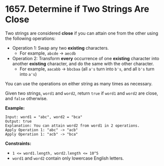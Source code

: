 # 1657. Determine if Two Strings Are Close

Two strings are considered **close** if you can attain one from the other using the following operations:
- Operation 1: Swap any two **existing** characters.
    - For example, `abcde` -> `aecdb`
- Operation 2: Transform **every** occurrence of one **existing** character into another **existing** character, and do the same with the other character.
    - For example, `aacabb` -> `bbcbaa` (all `a's` turn into `b's`, and all `b's` turn into `a's`)

You can use the operations on either string as many times as necessary.

Given two strings, `word1` and `word2`, return `true` if `word1` and `word2` are close, and `false` otherwise.

**Example:**
```
Input: word1 = "abc", word2 = "bca"
Output: true
Explanation: You can attain word2 from word1 in 2 operations.
Apply Operation 1: "abc" -> "acb"
Apply Operation 1: "acb" -> "bca"
```

**Constraints:**
- `1 <= word1.length, word2.length <= 10^5`
- `word1` and `word2` contain only lowercase English letters.
